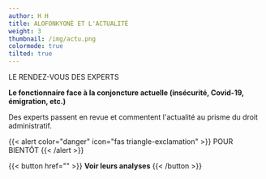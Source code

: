 ```yaml
---
author: H H
title: ALOFONKYONÈ ET L'ACTUALITÉ
weight: 3
thumbnail: /img/actu.png
colormode: true
tilted: true
---
```


LE RENDEZ-VOUS DES EXPERTS

**Le fonctionnaire face à la conjoncture actuelle (insécurité, Covid-19, émigration, etc.)**

Des experts passent en revue et commentent l'actualité au prisme du droit administratif.

{{< alert color="danger" icon="fas triangle-exclamation" >}}
    POUR BIENTÔT
{{< /alert >}}

{{< button href="" >}}
  **Voir leurs analyses**
{{< /button >}}